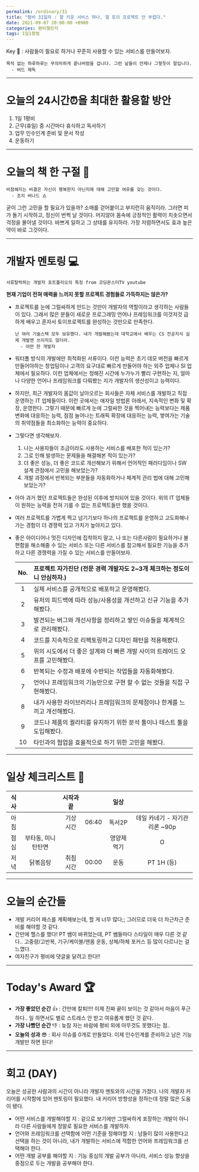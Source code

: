 ```yaml
---
permalink: /ordinary/31
title: "평비 31일차 : 잘 키운 서비스 하나, 열 토이 프로젝트 안 부럽다."
date: 2021-09-07 20:00:00 +0900
categories: 평비챌린지
tags: 1일1평범
---  
```

Key 🔑 : 사람들이 필요로 하거나 꾸준히 사용할 수 있는 서비스를 만들어보자.  
```
목적 없는 하루하루는 무의미하게 끝나버렸을 겁니다. 그런 날들이 언제나 그렇듯이 말입니다.
  - 버드 제독
```

---
# 오늘의 24시간⏰을 최대한 활용할 방안  
1. 1일 1평비  
2. 근무(휴일) 중 시간마다 휴식하고 독서하기  
3. 업무 인수인계 준비 및 문서 작성  
4. 운동하기

---
# 오늘의 책 한 구절 📕
```
비참해지는 비결은 자신이 행복한지 아닌지에 대해 고민할 여유를 갖는 것이다.
  - 조지 버나드 쇼
```

굳이 그런 고민을 할 필요가 있을까? 소매를 걷어붙이고 부지런히 움직이라. 그러면 피가 돌기 시작하고, 정신이 번쩍 날 것이다. 머지않아 몸속에 긍정적인 활력이 치솟으면서 걱정을 몰아낼 것이다. 바쁘게 일하고 그 상태를 유지하라. 가장 저렴하면서도 효과 높은 약이 바로 그것이다.  

---
# 개발자 멘토링 💻
`서류탈락하는 개발자 포트폴리오의 특징 from 코딩몬스터TV youtube`  

**현재 기업이 전혀 매력을 느끼지 못할 프로젝트 경험들로 가득하지는 않은가?**
  - 프로젝트를 눈에 그럴싸하게 만드는 것만이 개발자의 역할이라고 생각하는 사람들이 있다. 그래서 많은 분들이 새로운 프로그래밍 언어나 프레임워크를 이것저것 급하게 배우고 혼자서 토이프로젝트를 완성하는 것만으로 만족한다.  

    ```
    난 여러 기술스택 모두 보유했다. 내가 개발해봤는데 대학교에서 배우는 CS 전공지식 실제 개발엔 쓰이지도 않더라. 
      - 어떤 한 개발자
    ```

  - 워터폴 방식의 개발에만 최적화된 서류이다. 이런 능력은 초기 데모 버전을 빠르게 만들어야하는 창업팀이나 고객의 요구대로 빠르게 만들어야 하는 외주 업체나 SI 업체에서 필요하다. 이런 업체에서는 정해진 시간에 누가누가 빨리 구현하는 지, 얼마나 다양한 언어나 프레임워크를 다뤄봤는 지가 개발자의 생산성이고 능력이다.  
  - 하지만, 최근 개발자의 몸값이 날아오르는 회사들은 자체 서비스를 개발하고 직접 운영하는 IT 업체들이다. 이런 곳에서는 애자일 방법론 아래서, 지속적인 변화 및 확장, 운영한다. 그렇기 때문에 빠르게 눈에 그럴싸한 것을 찍어내는 능력보다는 제품 변화에 대응하는 능력, 점점 늘어나는 트래픽 확장에 대응하는 능력, 쌓여가는 기술의 취약점들을 최소화하는 능력이 중요하다.  
  - 그렇다면 생각해보자.  
    1. 나는 사용자들이 조금이라도 사용하는 서비스를 배포한 적이 있는가?  
    2. 그로 인해 발생하는 문제들을 해결해본 적이 있는가?  
    3. 더 좋은 성능, 더 좋은 코드로 개선해보기 위해서 언어적인 패러다임이나 SW 설계 관점에서 고민을 해보았는가?  
    4. 개발 과정에서 반복되는 부분들을 자동화하거나 체계적 관리 법에 대해 고민해보았는가?  
  
  - 아마 과거 했던 프로젝트들은 완성된 이후에 방치되어 있을 것이다. 위의 IT 업체들이 원하는 능력을 전혀 기를 수 없는 프로젝트들만 했을 것이다.  
  - 여러 프로젝트를 가볍게 찍고 넘기기보다 하나의 프로젝트를 운영하고 고도화해나가는 경험이 더 경쟁력 있고 가치가 높아지고 있다.
  - 좋은 아이디어나 멋진 디자인에 집착하지 말고, 나 또는 다른사람이 필요하거나 불편함을 해소해줄 수 있는 서비스 또는 다른 서비스를 참고해서 필요한 기능을 추가하고 다른 경쟁력을 가질 수 있는 서비스를 만들어보자.

    | No. | 프로젝트 자가진단 (전문 경력 개발자도 2~3개 체크하는 정도이니 안심하자.)  |
    |:----:|:----|
    | 1 | 실제 서비스를 공개적으로 배포하고 운영해봤다. |
    | 2 | 유저의 피드백에 따라 성능/사용성을 개선하고 신규 기능을 추가해봤다. |
    | 3 | 발견되는 버그와 개선사항을 정리하고 쌓인 이슈들을 체계적으로 관리해봤다. |
    | 4 | 코드를 지속적으로 리펙토링하고 디자인 패턴을 적용해봤다. |
    | 5 | 위의 시도에서 더 좋은 설계와 더 빠른 개발 사이의 트레이드 오프를 고민해봤다. |
    | 6 | 반복되는 수정과 배포에 수반되는 작업들을 자동화해봤다. |
    | 7 | 언어나 프레임워크의 기능만으로 구현 할 수 없는 것들을 직접 구현해봤다. |
    | 8 | 내가 사용한 라이브러리나 프레임워크의 문제점이나 한계를 느끼고 개선해봤다. |
    | 9 | 코드나 제품의 퀄리티를 유지하기 위한 분석 툴이나 테스트 툴을 도입해봤다. |
    | 10 | 타인과의 협업을 효율적으로 하기 위한 고민을 해봤다. |

---
# 일상 체크리스트 📃

| 식사 |  | 시작과 끝 |  | 일상 |  |
|:----:|:----:|:----:|:----:|:----:|:----:|
| 아침 |  | 기상 시간 | 06:40 | 독서2P | 데일 카네기 - 자기관리론 ~90p |
| 점심 | 부타동, 미니 탄탄면 |  |  | 영양제 먹기 | O |
| 저녁 | 닭볶음탕 | 취침 시간 | 00:00 | 운동 | PT 1H (등) |

---
# 오늘의 순간들
- 개발 커리어 패스를 계획해보는데, 할 게 너무 많다;; 그러므로 더욱 더 차근차근 준비를 해야할 것 같다.  
- 간만에 헬스를 했다! PT 쌤이 바뀌었는데, PT 쌤들마다 스타일이 매우 다른 것 같다.. 고중량/고반복, 기구/케이블/맨몸 운동, 상체/하체 포커스 등 많이 다르나는 걸 느꼈다.  
- 여자친구가 평비에 댓글을 달려고 한다!!  

---
# Today's Award 🏆
- **가장 좋았던 순간** 👍 : 간만에 칼퇴!!!! 이제 진짜 끝이 보이는 것 같아서 마음이 푸근하다.. 일 하면서도 별로 스트레스 안 받고 여유롭게 했던 것 같다. 
- **가장 나빴던 순간** 👎 : 늦잠 자는 바람에 평비 외에 아무것도 못했다는 점..  
- **오늘의 성과** 😎 : 회사 이슈를 0개로 만들었다. 이제 인수인계를 준비하고 남은 기능 개발만 하면 된다!  

---
# 회고 (DAY)
오늘은 성공한 사람과의 시간이 아니라 개발자 멘토와의 시간을 가졌다. 나의 개발자 커리어를 시작함에 있어 멘토링이 필요했다. 내 커리어 방향성을 정하는데 정말 많은 도움이 됐다.
- 어떤 서비스를 개발해야할 지 : 겉으로 보기에만 그럴싸하게 포장하는 개발이 아니라 다른 사람들에게 정말로 필요한 서비스를 개발하자.
- 언어와 프레임워크를 선택함에 어떤 기준을 정해야할 지 : 남들이 많이 사용한다고 선택을 하는 것이 아니라, 내가 개발하는 서비스에 적합한 언어와 프레임워크를 선택해야 한다.
- 어떤 개발 공부를 해야할 지 : 기능 중심의 개발 공부가 아니라, 서비스 성능 향상을 중점으로 두는 개발을 공부해야 한다.